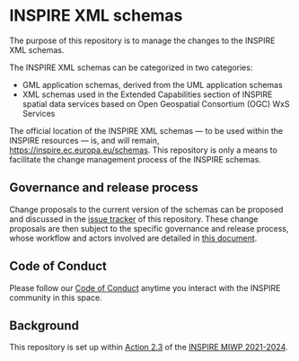 # INSPIRE XML schemas

The purpose of this repository is to manage the changes to the INSPIRE XML schemas.

The INSPIRE XML schemas can be categorized in two categories:

* GML application schemas, derived from the UML application schemas
* XML schemas used in the Extended Capabilities section of INSPIRE spatial data services based on Open Geospatial Consortium (OGC) WxS Services

The official location of the INSPIRE XML schemas — to be used within the INSPIRE resources — is, and will remain, https://inspire.ec.europa.eu/schemas. This repository is only a means to facilitate the change management process of the INSPIRE schemas.

## Governance and release process

Change proposals to the current version of the schemas can be proposed and discussed in the [issue tracker](https://github.com/INSPIRE-MIF/application-schemas/issues/) of this repository. These change proposals are then subject to the specific governance and release process, whose workflow and actors involved are detailed in [this document](/governance-release-process/process.md).

## Code of Conduct

Please follow our [Code of Conduct](https://github.com/INSPIRE-MIF/helpdesk/blob/main/code-of-conduct.md) anytime you interact with the INSPIRE community in this space.

## Background

This repository is set up within [Action 2.3](https://webgate.ec.europa.eu/fpfis/wikis/display/InspireMIG/Action+2.3+Simplification+of+INSPIRE+implementation) of the [INSPIRE MIWP 2021-2024](https://webgate.ec.europa.eu/fpfis/wikis/display/InspireMIG/INSPIRE+work+programme+2021-24).